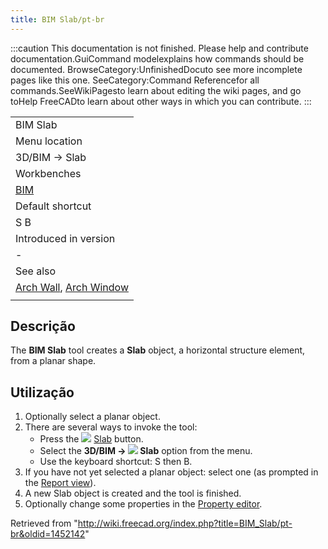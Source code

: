 ```yaml
---
title: BIM Slab/pt-br
---
```

:::caution
This documentation is not finished. Please help and contribute documentation.GuiCommand modelexplains how commands should be documented. BrowseCategory:UnfinishedDocuto see more incomplete pages like this one. SeeCategory:Command Referencefor all commands.SeeWikiPagesto learn about editing the wiki pages, and go toHelp FreeCADto learn about other ways in which you can contribute.
:::

|  |
| --- |
| BIM Slab |
| Menu location |
| 3D/BIM → Slab |
| Workbenches |
| [BIM](/BIM_Workbench "BIM Workbench") |
| Default shortcut |
| S B |
| Introduced in version |
| - |
| See also |
| [Arch Wall](/Arch_Wall "Arch Wall"), [Arch Window](/Arch_Window "Arch Window") |
|  |

## Descrição

The **BIM Slab** tool creates a **Slab** object, a horizontal structure element, from a planar shape.

## Utilização

1. Optionally select a planar object.
2. There are several ways to invoke the tool:
   * Press the ![](/images/BIM_Slab.svg) [Slab](/BIM_Slab "BIM Slab") button.
   * Select the **3D/BIM → ![](/images/BIM_Slab.svg) Slab** option from the menu.
   * Use the keyboard shortcut: S then B.
3. If you have not yet selected a planar object: select one (as prompted in the [Report view](/Report_view "Report view")).
4. A new Slab object is created and the tool is finished.
5. Optionally change some properties in the [Property editor](/Property_editor "Property editor").

Retrieved from "<http://wiki.freecad.org/index.php?title=BIM_Slab/pt-br&oldid=1452142>"